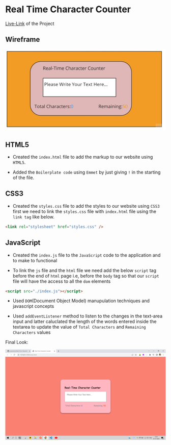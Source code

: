 # Real Time Character Counter

[Live-Link](https://aravindont.github.io/Real-Time-Character-Counter/) of the Project

## Wireframe

![RTCC-Wireframe](./RTCC.jpg)

## HTML5

- Created the `index.html` file to add the markup to our website using `HTML5`.

- Added the `Boilerplate code` using `Emmet` by just giving `!` in the starting of the file.

## CSS3

- Created the `styles.css` file to add the styles to our website using `CSS3` first we need to link the `styles.css` file with `index.html` file using the `link tag` like below.

```html
<link rel="stylesheet" href="styles.css" />
```

## JavaScript

- Created the `index.js` file to the `JavaScript` code to the application and to make to functional

- To link the `js` file and the `html` file we need add the below `script` tag before the end of `html` page i.e, before the `body` tag so that our `script` file will have the access to all the `dom` elements

```html
<script src="./index.js"></script>
```

- Used `DOM`(Document Object Model) manupulation techniques and javascript concepts

- Used `addEventListener` method to listen to the changes in the text-area input and latter caluclated the length of the words entered inside the textarea to update the value of `Total Characters` and `Remaining Characters` values

Final Look:

![RTCC-Final](./RTCC-final.png)

